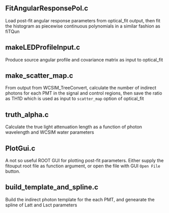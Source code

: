 ## FitAngularResponsePol.c
Load post-fit angular response parameters from optical_fit output, then fit the histogram as piecewise continuous polynomials in a similar fashion as fiTQun

## makeLEDProfileInput.c
Produce source angular profile and covariance matrix as input to optical_fit

## make_scatter_map.c
From output from WCSIM_TreeConvert, calculate the number of indirect photons for each PMT in the signal and control regions, then save the ratio as TH1D which is used as input to `scatter_map` option of optical_fit

## truth_alpha.c 
Calculate the true light attenuation length as a function of photon wavelength and WCSIM water parameters

## PlotGui.c
A not so useful ROOT GUI for plotting post-fit parameters. Either supply the fitouput root file as function argument, or open the file with GUI `Open File` button. 

## build_template_and_spline.c
Build the indirect photon template for the each PMT, and genearate the spline of Latt and Lsct parameters